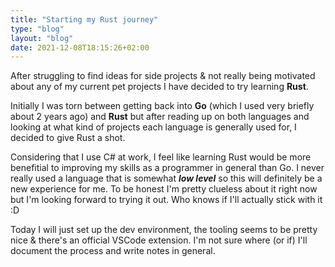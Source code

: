```yaml
---
title: "Starting my Rust journey"
type: "blog"
layout: "blog"
date: 2021-12-08T18:15:26+02:00
---
```


After struggling to find ideas for side projects & not really being motivated about any of my current pet projects I have decided to try learning **Rust**. 
<!--more-->
Initially I was torn between getting back into **Go** (which I used very briefly about 2 years ago) and **Rust** but after reading up on both languages and looking at what kind of projects each language is generally used for, I decided to give Rust a shot.

Considering that I use C# at work, I feel like learning Rust would be more benefitial to improving my skills as a programmer in general than Go. I never really used a language that is somewhat ***low level*** so this will definitely be a new experience for me. To be honest I'm pretty clueless about it right now but I'm looking forward to trying it out. Who knows if I'll actually stick with it :D

Today I will just set up the dev environment, the tooling seems to be pretty nice & there's an official VSCode extension. I'm not sure where (or if) I'll document the process and write notes in general.